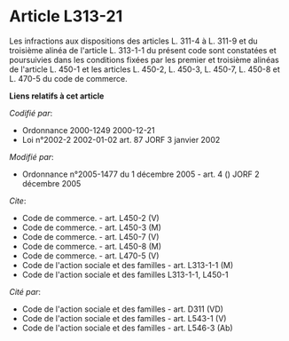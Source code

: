 # Article L313-21

Les infractions aux dispositions des articles L. 311-4 à L. 311-9 et du troisième alinéa de l'article L. 313-1-1 du présent
code sont constatées et poursuivies dans les conditions fixées par les premier et troisième alinéas de l'article L. 450-1 et
les articles L. 450-2, L. 450-3, L. 450-7, L. 450-8 et L. 470-5 du code de commerce.

**Liens relatifs à cet article**

_Codifié par_:

  - Ordonnance 2000-1249 2000-12-21
  - Loi n°2002-2 2002-01-02 art. 87 JORF 3 janvier 2002

_Modifié par_:

  - Ordonnance n°2005-1477 du 1 décembre 2005 - art. 4 () JORF 2 décembre 2005

_Cite_:

  - Code de commerce. - art. L450-2 (V)
  - Code de commerce. - art. L450-3 (M)
  - Code de commerce. - art. L450-7 (V)
  - Code de commerce. - art. L450-8 (M)
  - Code de commerce. - art. L470-5 (V)
  - Code de l'action sociale et des familles - art. L313-1-1 (M)
  - Code de l'action sociale et des familles L313-1-1, L450-1

_Cité par_:

  - Code de l'action sociale et des familles - art. D311 (VD)
  - Code de l'action sociale et des familles - art. L543-1 (V)
  - Code de l'action sociale et des familles - art. L546-3 (Ab)
